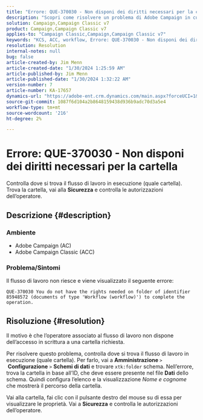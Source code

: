 ```yaml
---
title: "Errore: QUE-370030 - Non disponi dei diritti necessari per la cartella"
description: "Scopri come risolvere un problema di Adobe Campaign in cui il flusso di lavoro non riesce con un, \"Errore: QUE-370030 - Non disponi dei diritti necessari per la cartella.\""
solution: Campaign,Campaign Classic v7
product: Campaign,Campaign Classic v7
applies-to: "Campaign Classic,Campaign,Campaign Classic v7"
keywords: "KCS, ACC, workflow, Errore: QUE-370030 - Non disponi dei diritti necessari per la cartella, Adobe Campaign Classic, Risoluzione dei problemi, Adobe Campaign"
resolution: Resolution
internal-notes: null
bug: false
article-created-by: Jim Menn
article-created-date: "1/30/2024 1:25:59 AM"
article-published-by: Jim Menn
article-published-date: "1/30/2024 1:32:22 AM"
version-number: 7
article-number: KA-17657
dynamics-url: "https://adobe-ent.crm.dynamics.com/main.aspx?forceUCI=1&pagetype=entityrecord&etn=knowledgearticle&id=7bcf7580-0ebf-ee11-9079-6045bd006268"
source-git-commit: 1087f6d104a2b8648159438d936b9adc70d3a5e4
workflow-type: tm+mt
source-wordcount: '216'
ht-degree: 2%

---
```


# Errore: QUE-370030 - Non disponi dei diritti necessari per la cartella


Controlla dove si trova il flusso di lavoro in esecuzione (quale cartella). Trova la cartella, vai alla <b>Sicurezza</b> e controlla le autorizzazioni dell’operatore.

## Descrizione {#description}


### <b>Ambiente</b>

- Adobe Campaign (AC)
- Adobe Campaign Classic (ACC)


### <b>Problema/Sintomi</b>

Il flusso di lavoro non riesce e viene visualizzato il seguente errore:


```
QUE-370030 You do not have the rights needed on folder of identifier 85948572 (documents of type 'Workflow (workflow)') to complete the operation.
```



## Risoluzione {#resolution}


Il motivo è che l’operatore associato al flusso di lavoro non dispone dell’accesso in scrittura a una cartella richiesta.

Per risolvere questo problema, controlla dove si trova il flusso di lavoro in esecuzione (quale cartella). Per farlo, vai a <b>Amministrazione </b>`>`  <b>Configurazione</b> `>`  <b>Schemi di dati</b> e trovare `xtk:folder` schema. Nell’errore, trova la cartella in base all’ID, che deve essere presente nel file <b>Dati</b> dello schema. Quindi configura l’elenco e la visualizzazione *Nome e cognome* che mostrerà il percorso della cartella.

Vai alla cartella, fai clic con il pulsante destro del mouse su di essa per visualizzare le proprietà. Vai a <b>Sicurezza</b> e controlla le autorizzazioni dell’operatore.
